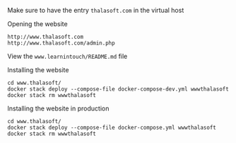 Make sure to have the entry `thalasoft.com` in the virtual host

Opening the website
```
http://www.thalasoft.com
http://www.thalasoft.com/admin.php
```

View the `www.learnintouch/README.md` file

Installing the website
```
cd www.thalasoft/
docker stack deploy --compose-file docker-compose-dev.yml wwwthalasoft
docker stack rm wwwthalasoft
```

Installing the website in production
```
cd www.thalasoft/
docker stack deploy --compose-file docker-compose.yml wwwthalasoft
docker stack rm wwwthalasoft
```
